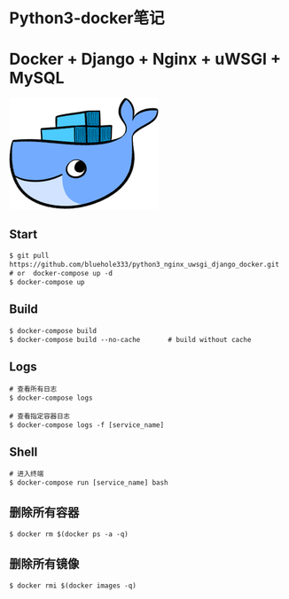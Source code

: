 # Python3-docker笔记
# Docker + Django + Nginx + uWSGI + MySQL

![](img/docker.png)


## Start 
```
$ git pull  https://github.com/bluehole333/python3_nginx_uwsgi_django_docker.git
# or  docker-compose up -d 
$ docker-compose up
```

## Build
```
$ docker-compose build
$ docker-compose build --no-cache       # build without cache
```

## Logs
```
# 查看所有日志
$ docker-compose logs

# 查看指定容器日志
$ docker-compose logs -f [service_name]
```

## Shell
```
# 进入终端
$ docker-compose run [service_name] bash
```

## 删除所有容器
```
$ docker rm $(docker ps -a -q)
```

## 删除所有镜像
```
$ docker rmi $(docker images -q)
```